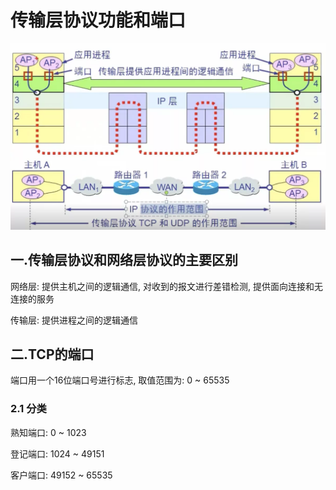 # 传输层协议功能和端口

![传输层协议和端口-1.webp](传输层协议和端口-1.webp)

## 一.传输层协议和网络层协议的主要区别

网络层: 提供主机之间的逻辑通信, 对收到的报文进行差错检测, 提供面向连接和无连接的服务

传输层: 提供进程之间的逻辑通信

## 二.TCP的端口

端口用一个16位端口号进行标志, 取值范围为: 0 ~ 65535

### 2.1 分类

熟知端口: 0 ~ 1023

登记端口: 1024 ~ 49151 

客户端口: 49152 ~ 65535



